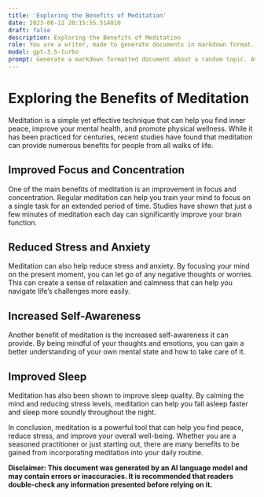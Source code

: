 ```yaml
---
title: 'Exploring the Benefits of Meditation'
date: 2023-06-12 20:15:55.514010
draft: false
description: Exploring the Benefits of Meditation
role: You are a writer, made to generate documents in markdown format. It is very important that all of the documents you generate are in valid markdown format.
model: gpt-3.5-turbo
prompt: Generate a markdown formatted document about a random topic. At the bottom, include a disclaimer explaining that the document was generated by you. The first line of the document should be the title. Make sure that the entire document is in proper markdown format, using a mix of various tags to make the document visually appealing.
---
```


# Exploring the Benefits of Meditation

Meditation is a simple yet effective technique that can help you find inner peace, improve your mental health, and promote physical wellness. While it has been practiced for centuries, recent studies have found that meditation can provide numerous benefits for people from all walks of life.

## Improved Focus and Concentration

One of the main benefits of meditation is an improvement in focus and concentration. Regular meditation can help you train your mind to focus on a single task for an extended period of time. Studies have shown that just a few minutes of meditation each day can significantly improve your brain function.

## Reduced Stress and Anxiety

Meditation can also help reduce stress and anxiety. By focusing your mind on the present moment, you can let go of any negative thoughts or worries. This can create a sense of relaxation and calmness that can help you navigate life’s challenges more easily.

## Increased Self-Awareness

Another benefit of meditation is the increased self-awareness it can provide. By being mindful of your thoughts and emotions, you can gain a better understanding of your own mental state and how to take care of it.

## Improved Sleep

Meditation has also been shown to improve sleep quality. By calming the mind and reducing stress levels, meditation can help you fall asleep faster and sleep more soundly throughout the night.

In conclusion, meditation is a powerful tool that can help you find peace, reduce stress, and improve your overall well-being. Whether you are a seasoned practitioner or just starting out, there are many benefits to be gained from incorporating meditation into your daily routine.

**Disclaimer: This document was generated by an AI language model and may contain errors or inaccuracies. It is recommended that readers double-check any information presented before relying on it.**